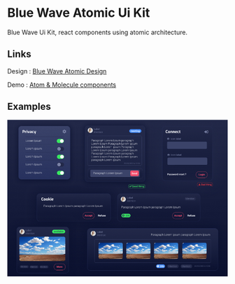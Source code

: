 # Blue Wave Atomic Ui Kit

Blue Wave Ui Kit, react components using atomic architecture.

## Links

Design : [Blue Wave Atomic Design](https://www.figma.com/file/RH3KdfahyoMKOoZr7Vbunh/Atomic?node-id=0%3A1&t=Q5PfnHSRDMXn2Ffh-1)

Demo :  [Atom & Molecule components](https://gitname.github.io/Atomic-Design-Blue-Wave-Ui-Kit)

## Examples

![](presentation1.png)


